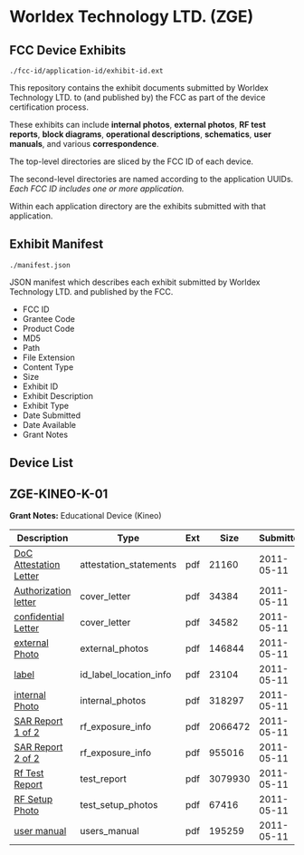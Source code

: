 # Worldex Technology LTD. (ZGE)
## FCC Device Exhibits

```
./fcc-id/application-id/exhibit-id.ext
```

This repository contains the exhibit documents submitted by Worldex Technology LTD. to (and published by) the FCC as part of the device certification process.

These exhibits can include **internal photos**, **external photos**, **RF test reports**, **block diagrams**, **operational descriptions**, **schematics**, **user manuals**, and various **correspondence**.

The top-level directories are sliced by the FCC ID of each device.

The second-level directories are named according to the application UUIDs. *Each FCC ID includes one or more application.*

Within each application directory are the exhibits submitted with that application. 

## Exhibit Manifest

```
./manifest.json
```

JSON manifest which describes each exhibit submitted by Worldex Technology LTD. and published by the FCC.

- FCC ID
- Grantee Code
- Product Code
- MD5
- Path
- File Extension
- Content Type
- Size
- Exhibit ID
- Exhibit Description
- Exhibit Type
- Date Submitted
- Date Available
- Grant Notes

## Device List
## ZGE-KINEO-K-01
**Grant Notes:** Educational Device (Kineo)

| Description | Type | Ext | Size | Submitted | Available |
| ----------- | ---- | --- | ---- | --------- | --------- |
| [DoC Attestation Letter](ZGE-KINEO-K-01/3fe5d90fc19d501ac536892cb7aea3e4/1462690.pdf) | attestation_statements | pdf | 21160 | 2011-05-11 | 2011-05-11 |
| [Authorization letter](ZGE-KINEO-K-01/3fe5d90fc19d501ac536892cb7aea3e4/1462686.pdf) | cover_letter | pdf | 34384 | 2011-05-11 | 2011-05-11 |
| [confidential Letter](ZGE-KINEO-K-01/3fe5d90fc19d501ac536892cb7aea3e4/1462688.pdf) | cover_letter | pdf | 34582 | 2011-05-11 | 2011-05-11 |
| [external Photo](ZGE-KINEO-K-01/3fe5d90fc19d501ac536892cb7aea3e4/1462695.pdf) | external_photos | pdf | 146844 | 2011-05-11 | 2011-05-11 |
| [label](ZGE-KINEO-K-01/3fe5d90fc19d501ac536892cb7aea3e4/1462696.pdf) | id_label_location_info | pdf | 23104 | 2011-05-11 | 2011-05-11 |
| [internal Photo](ZGE-KINEO-K-01/3fe5d90fc19d501ac536892cb7aea3e4/1462697.pdf) | internal_photos | pdf | 318297 | 2011-05-11 | 2011-05-11 |
| [SAR Report 1 of 2](ZGE-KINEO-K-01/3fe5d90fc19d501ac536892cb7aea3e4/1462699.pdf) | rf_exposure_info | pdf | 2066472 | 2011-05-11 | 2011-05-11 |
| [SAR Report 2 of 2](ZGE-KINEO-K-01/3fe5d90fc19d501ac536892cb7aea3e4/1462700.pdf) | rf_exposure_info | pdf | 955016 | 2011-05-11 | 2011-05-11 |
| [Rf Test Report](ZGE-KINEO-K-01/3fe5d90fc19d501ac536892cb7aea3e4/1462701.pdf) | test_report | pdf | 3079930 | 2011-05-11 | 2011-05-11 |
| [RF Setup Photo](ZGE-KINEO-K-01/3fe5d90fc19d501ac536892cb7aea3e4/1462702.pdf) | test_setup_photos | pdf | 67416 | 2011-05-11 | 2011-05-11 |
| [user manual](ZGE-KINEO-K-01/3fe5d90fc19d501ac536892cb7aea3e4/1462703.pdf) | users_manual | pdf | 195259 | 2011-05-11 | 2011-05-11 |
